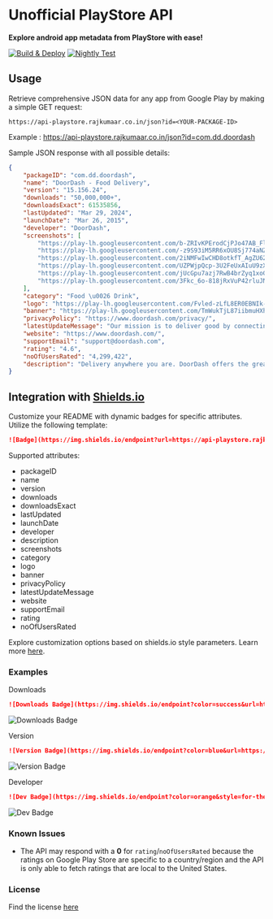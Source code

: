 # Unofficial PlayStore API

**Explore android app metadata from PlayStore with ease!**

[![Build & Deploy](https://github.com/rajkumaar23/api-playstore/actions/workflows/deploy.yaml/badge.svg)](https://github.com/rajkumaar23/api-playstore/actions/workflows/deploy.yaml)
[![Nightly Test](https://github.com/rajkumaar23/api-playstore/actions/workflows/test.yaml/badge.svg)](https://github.com/rajkumaar23/api-playstore/actions/workflows/test.yaml)

## Usage

Retrieve comprehensive JSON data for any app from Google Play by making a simple GET request:
```
https://api-playstore.rajkumaar.co.in/json?id=<YOUR-PACKAGE-ID>
```
Example : https://api-playstore.rajkumaar.co.in/json?id=com.dd.doordash

Sample JSON response with all possible details:
```json
{
    "packageID": "com.dd.doordash",
    "name": "DoorDash - Food Delivery",
    "version": "15.156.24",
    "downloads": "50,000,000+",
    "downloadsExact": 61535856,
    "lastUpdated": "Mar 29, 2024",
    "launchDate": "Mar 26, 2015",
    "developer": "DoorDash",
    "screenshots": [
        "https://play-lh.googleusercontent.com/b-ZRIvKPErodCjPJo47AB_Fl1dGgOUAGoe03OjER7lzZPffz3Cv0xgMniNHfRYR-bQg",
        "https://play-lh.googleusercontent.com/-z9S93iM5RR6xOU8Sj774aNZsSATCZymn3fJiOnzW1VuGteh5vLfgyTjIiKOMhCFfjc",
        "https://play-lh.googleusercontent.com/2iNMFwIwCHD8otkfT_AgZU62UNqJziCay3uEVEDFrXmz78wuOf-hTNZbLwdEgShWcfM",
        "https://play-lh.googleusercontent.com/UZPWjpQcp-3U2FeUxAIuU9zX2P-z4rhKwmH0hyyr4sUQoKVUotKb_SdhuRBxMW0KsuY",
        "https://play-lh.googleusercontent.com/jUcGpu7azj7RwB4brZyq1xoCzyobyUkHwyNcuhfZJK-6DDvm7AFB0ldsTP4Hs2h5UsHg",
        "https://play-lh.googleusercontent.com/3Fkc_6o-818jRxVuP42rluJNjx_CQ77Bs8Fx-HDD6jAxRmD-irJLsMAtiIvm3sC8qeZN"
    ],
    "category": "Food \u0026 Drink",
    "logo": "https://play-lh.googleusercontent.com/Fvled-zLfL8ER0EBNIk-FnunJCcH2u_T6rdITclOFdU2jpEopdMstZOHP-PtuhP_5coZ",
    "banner": "https://play-lh.googleusercontent.com/TmWukTjL87iibmuHXhc9d04Hvul6nErQXE0nRcJvvsiFffDBjE0JmGns57r1x1RihMA",
    "privacyPolicy": "https://www.doordash.com/privacy/",
    "latestUpdateMessage": "Our mission is to deliver good by connecting people and possibility. If we can play a small role in helping you spend more time with your friends and family or get ahead on your favorite projects, then we have delivered good.\u003cbr\u003e\u003cbr\u003eWe’re launching a new set of initiatives to deliver good within our communities, and you’ll see a new visual identity that reflects our spirit. Thank you for making DoorDash a success — we wouldn’t be here without you.\u003cbr\u003e\u003cbr\u003eUpward and onward!\u003cbr\u003eTony Xu, CEO and Co-Founder",
    "website": "https://www.doordash.com/",
    "supportEmail": "support@doordash.com",
    "rating": "4.6",
    "noOfUsersRated": "4,299,422",
    "description": "Delivery anywhere you are. DoorDash offers the greatest online selection of your favorite restaurants and stores, facilitating delivery of freshly prepared meals, groceries, OTC medicines, flowers \u0026amp; more...",
}
```

## Integration with [Shields.io](https://shields.io)
Customize your README with dynamic badges for specific attributes. Utilize the following template:
```markdown
![Badge](https://img.shields.io/endpoint?url=https://api-playstore.rajkumaar.co.in/<ATTRIBUTE-NAME>?id=<PACKAGE-ID>)
```
Supported attributes: 
- packageID
- name
- version
- downloads
- downloadsExact
- lastUpdated
- launchDate
- developer
- description
- screenshots
- category
- logo
- banner
- privacyPolicy
- latestUpdateMessage
- website
- supportEmail
- rating
- noOfUsersRated

Explore customization options based on shields.io style parameters. Learn more [here](https://shields.io/).

### Examples

Downloads
```markdown
![Downloads Badge](https://img.shields.io/endpoint?color=success&url=https://api-playstore.rajkumaar.co.in/downloads?id=com.dd.doordash)
```
![Downloads Badge](https://img.shields.io/endpoint?color=success&url=https://api-playstore.rajkumaar.co.in/downloads?id=com.dd.doordash)

Version
```markdown
![Version Badge](https://img.shields.io/endpoint?color=blue&url=https://api-playstore.rajkumaar.co.in/version?id=com.dd.doordash)
```
![Version Badge](https://img.shields.io/endpoint?color=blue&url=https://api-playstore.rajkumaar.co.in/version?id=com.dd.doordash)

Developer
```markdown
![Dev Badge](https://img.shields.io/endpoint?color=orange&style=for-the-badge&url=https://api-playstore.rajkumaar.co.in/developer?id=com.dd.doordash)
```
![Dev Badge](https://img.shields.io/endpoint?color=orange&style=for-the-badge&url=https://api-playstore.rajkumaar.co.in/developer?id=com.dd.doordash)

### Known Issues

- The API may respond with a **0** for `rating`/`noOfUsersRated` because the ratings on Google Play Store are specific to a country/region and the API is only able to fetch ratings that are local to the United States.

### License
Find the license [here](LICENSE)


